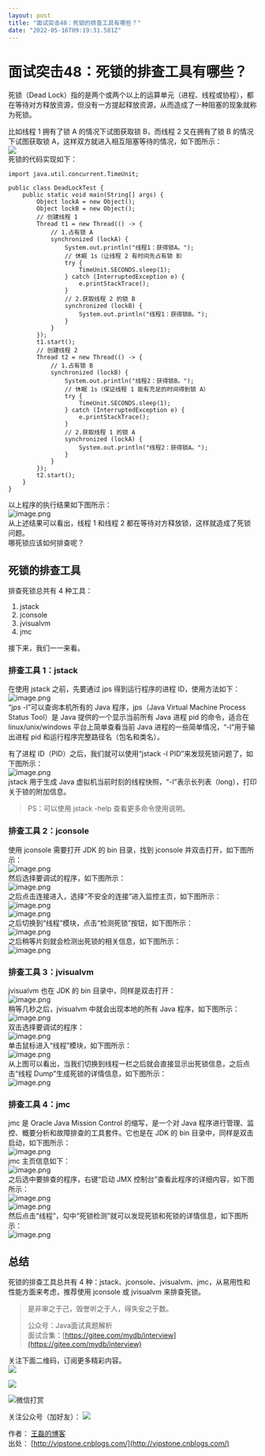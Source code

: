 ```yaml
---
layout: post
title: "面试突击48：死锁的排查工具有哪些？"
date: "2022-05-16T09:19:31.581Z"
---
```

面试突击48：死锁的排查工具有哪些？
==================

死锁（Dead Lock）指的是两个或两个以上的运算单元（进程、线程或协程），都在等待对方释放资源，但没有一方提起释放资源，从而造成了一种阻塞的现象就称为死锁。

比如线程 1 拥有了锁 A 的情况下试图获取锁 B，而线程 2 又在拥有了锁 B 的情况下试图获取锁 A，这样双方就进入相互阻塞等待的情况，如下图所示：  
![](https://cdn.nlark.com/yuque/0/2021/png/92791/1628849381323-8eaac55e-5fe7-4149-996f-c62bede2299e.png#crop=0&crop=0&crop=1&crop=1&from=url&id=PrsF4&margin=%5Bobject%20Object%5D&originHeight=606&originWidth=938&originalType=binary&ratio=1&rotation=0&showTitle=false&status=done&style=none&title=)  
死锁的代码实现如下：

    import java.util.concurrent.TimeUnit;
    
    public class DeadLockTest {
        public static void main(String[] args) {
            Object lockA = new Object();
            Object lockB = new Object();
            // 创建线程 1
            Thread t1 = new Thread(() -> {
                // 1.占有锁 A
                synchronized (lockA) {
                    System.out.println("线程1：获得锁A。");
                    // 休眠 1s（让线程 2 有时间先占有锁 B）
                    try {
                        TimeUnit.SECONDS.sleep(1);
                    } catch (InterruptedException e) {
                        e.printStackTrace();
                    }
                    // 2.获取线程 2 的锁 B
                    synchronized (lockB) {
                        System.out.println("线程1：获得锁B。");
                    }
                }
            });
            t1.start();
            // 创建线程 2
            Thread t2 = new Thread(() -> {
                // 1.占有锁 B
                synchronized (lockB) {
                    System.out.println("线程2：获得锁B。");
                    // 休眠 1s（保证线程 1 能有充足的时间得到锁 A）
                    try {
                        TimeUnit.SECONDS.sleep(1);
                    } catch (InterruptedException e) {
                        e.printStackTrace();
                    }
                    // 2.获取线程 1 的锁 A
                    synchronized (lockA) {
                        System.out.println("线程2：获得锁A。");
                    }
                }
            });
            t2.start();
        }
    }
    

以上程序的执行结果如下图所示：  
![image.png](https://cdn.nlark.com/yuque/0/2022/png/92791/1648811591003-f2eb57f9-1de9-474d-a46a-a3d6e4610e5f.png#clientId=u4ff847c3-1aa9-4&crop=0&crop=0&crop=1&crop=1&from=paste&height=237&id=uf08a358f&margin=%5Bobject%20Object%5D&name=image.png&originHeight=473&originWidth=1748&originalType=binary&ratio=1&rotation=0&showTitle=false&size=54645&status=done&style=none&taskId=u9dfeefe6-63d7-43cb-bfc1-92701790cd0&title=&width=874)  
从上述结果可以看出，线程 1 和线程 2 都在等待对方释放锁，这样就造成了死锁问题。  
哪死锁应该如何排查呢？

死锁的排查工具
-------

排查死锁总共有 4 种工具：

1.  jstack
2.  jconsole
3.  jvisualvm
4.  jmc

接下来，我们一一来看。

### 排查工具 1：jstack

在使用 jstack 之前，先要通过 jps 得到运行程序的进程 ID，使用方法如下：  
![image.png](https://cdn.nlark.com/yuque/0/2021/png/92791/1628843660913-45710ce2-f3d4-4fbb-bd94-1f50ef913db7.png#crop=0&crop=0&crop=1&crop=1&height=655&id=AdPo0&margin=%5Bobject%20Object%5D&name=image.png&originHeight=1310&originWidth=2114&originalType=binary&ratio=1&rotation=0&showTitle=false&size=133907&status=done&style=none&title=&width=1057)  
“jps -l”可以查询本机所有的 Java 程序，jps（Java Virtual Machine Process Status Tool）是 Java 提供的一个显示当前所有 Java 进程 pid 的命令，适合在 linux/unix/windows 平台上简单查看当前 Java 进程的一些简单情况，“-l”用于输出进程 pid 和运行程序完整路径名（包名和类名）。

有了进程 ID（PID）之后，我们就可以使用“jstack -l PID”来发现死锁问题了，如下图所示：  
![image.png](https://cdn.nlark.com/yuque/0/2021/png/92791/1628844048264-a883b6aa-f875-473d-8a0a-93061bd6e7d4.png#crop=0&crop=0&crop=1&crop=1&height=584&id=l6bnl&margin=%5Bobject%20Object%5D&name=image.png&originHeight=1168&originWidth=1508&originalType=binary&ratio=1&rotation=0&showTitle=false&size=219812&status=done&style=none&title=&width=754)  
jstack 用于生成 Java 虚拟机当前时刻的线程快照，“-l”表示长列表（long），打印关于锁的附加信息。

> PS：可以使用 jstack -help 查看更多命令使用说明。

### 排查工具 2：jconsole

使用 jconsole 需要打开 JDK 的 bin 目录，找到 jconsole 并双击打开，如下图所示：  
![image.png](https://cdn.nlark.com/yuque/0/2021/png/92791/1628847038563-b477ea7f-f767-49b1-a0c6-c45261b760a5.png#crop=0&crop=0&crop=1&crop=1&height=652&id=PxdAH&margin=%5Bobject%20Object%5D&name=image.png&originHeight=1304&originWidth=1876&originalType=binary&ratio=1&rotation=0&showTitle=false&size=785947&status=done&style=none&title=&width=938)  
然后选择要调试的程序，如下图所示：  
![image.png](https://cdn.nlark.com/yuque/0/2021/png/92791/1628847102668-3a2c68fb-ee1f-4903-bc21-9e2c339df6bf.png#crop=0&crop=0&crop=1&crop=1&height=750&id=F0i6Q&margin=%5Bobject%20Object%5D&name=image.png&originHeight=1500&originWidth=1800&originalType=binary&ratio=1&rotation=0&showTitle=false&size=182870&status=done&style=none&title=&width=900)  
之后点击连接进入，选择“不安全的连接”进入监控主页，如下图所示：  
![image.png](https://cdn.nlark.com/yuque/0/2021/png/92791/1628847132890-8f9d775a-7665-4dd1-8fe8-548cca95f181.png#crop=0&crop=0&crop=1&crop=1&height=750&id=Corot&margin=%5Bobject%20Object%5D&name=image.png&originHeight=1500&originWidth=1800&originalType=binary&ratio=1&rotation=0&showTitle=false&size=175653&status=done&style=none&title=&width=900)  
![image.png](https://cdn.nlark.com/yuque/0/2021/png/92791/1628847171672-60281603-810e-40ba-8ba4-cafd8efcedcb.png#crop=0&crop=0&crop=1&crop=1&height=750&id=MSOtS&margin=%5Bobject%20Object%5D&name=image.png&originHeight=1500&originWidth=1800&originalType=binary&ratio=1&rotation=0&showTitle=false&size=231491&status=done&style=none&title=&width=900)  
之后切换到“线程”模块，点击“检测死锁”按钮，如下图所示：  
![image.png](https://cdn.nlark.com/yuque/0/2021/png/92791/1628847221425-41392da9-0e74-4a2f-9543-15158a01531d.png#crop=0&crop=0&crop=1&crop=1&height=750&id=LSnsD&margin=%5Bobject%20Object%5D&name=image.png&originHeight=1500&originWidth=1800&originalType=binary&ratio=1&rotation=0&showTitle=false&size=218124&status=done&style=none&title=&width=900)  
之后稍等片刻就会检测出死锁的相关信息，如下图所示：  
![image.png](https://cdn.nlark.com/yuque/0/2021/png/92791/1628847277697-2e044f1b-aa67-4964-b0b3-ba78e9ceaf4f.png#crop=0&crop=0&crop=1&crop=1&height=750&id=hhbpF&margin=%5Bobject%20Object%5D&name=image.png&originHeight=1500&originWidth=1800&originalType=binary&ratio=1&rotation=0&showTitle=false&size=220227&status=done&style=none&title=&width=900)

### 排查工具 3：jvisualvm

jvisualvm 也在 JDK 的 bin 目录中，同样是双击打开：  
![image.png](https://cdn.nlark.com/yuque/0/2021/png/92791/1628847446895-815326cc-e32b-4c1d-98f6-21f4796e88fc.png#crop=0&crop=0&crop=1&crop=1&height=652&id=ttddY&margin=%5Bobject%20Object%5D&name=image.png&originHeight=1304&originWidth=1876&originalType=binary&ratio=1&rotation=0&showTitle=false&size=782800&status=done&style=none&title=&width=938)  
稍等几秒之后，jvisualvm 中就会出现本地的所有 Java 程序，如下图所示：  
![image.png](https://cdn.nlark.com/yuque/0/2021/png/92791/1628847517010-55bcc8a0-a48f-44d5-b2f9-a2c840eb9dd8.png#crop=0&crop=0&crop=1&crop=1&height=722&id=q739w&margin=%5Bobject%20Object%5D&name=image.png&originHeight=1444&originWidth=2336&originalType=binary&ratio=1&rotation=0&showTitle=false&size=206755&status=done&style=none&title=&width=1168)  
双击选择要调试的程序：  
![image.png](https://cdn.nlark.com/yuque/0/2021/png/92791/1628847546969-e0101acf-239c-4872-9975-593a71da3a5a.png#crop=0&crop=0&crop=1&crop=1&height=722&id=PLHLy&margin=%5Bobject%20Object%5D&name=image.png&originHeight=1444&originWidth=2336&originalType=binary&ratio=1&rotation=0&showTitle=false&size=287279&status=done&style=none&title=&width=1168)  
单击鼠标进入“线程”模块，如下图所示：  
![image.png](https://cdn.nlark.com/yuque/0/2021/png/92791/1628847570338-ff852f4f-cdfa-49fe-b377-368eca81e21b.png#crop=0&crop=0&crop=1&crop=1&height=722&id=ktRuX&margin=%5Bobject%20Object%5D&name=image.png&originHeight=1444&originWidth=2336&originalType=binary&ratio=1&rotation=0&showTitle=false&size=352769&status=done&style=none&title=&width=1168)  
从上图可以看出，当我们切换到线程一栏之后就会直接显示出死锁信息，之后点击“线程 Dump”生成死锁的详情信息，如下图所示：  
![image.png](https://cdn.nlark.com/yuque/0/2021/png/92791/1628847633738-3e79ec8f-a956-48d9-9b66-d19384f19f13.png#crop=0&crop=0&crop=1&crop=1&height=722&id=YPkrz&margin=%5Bobject%20Object%5D&name=image.png&originHeight=1444&originWidth=2336&originalType=binary&ratio=1&rotation=0&showTitle=false&size=334818&status=done&style=none&title=&width=1168)

### 排查工具 4：jmc

jmc 是 Oracle Java Mission Control 的缩写，是一个对 Java 程序进行管理、监控、概要分析和故障排查的工具套件。它也是在 JDK 的 bin 目录中，同样是双击启动，如下图所示：  
![image.png](https://cdn.nlark.com/yuque/0/2021/png/92791/1628847733570-fb5b0fca-7300-4f90-b0b3-9bbf69e5ca0b.png#crop=0&crop=0&crop=1&crop=1&height=652&id=Cn4DM&margin=%5Bobject%20Object%5D&name=image.png&originHeight=1304&originWidth=1876&originalType=binary&ratio=1&rotation=0&showTitle=false&size=757873&status=done&style=none&title=&width=938)  
jmc 主页信息如下：  
![image.png](https://cdn.nlark.com/yuque/0/2021/png/92791/1629643856102-5d167b18-d6fd-44cf-bec2-b917d8929ac7.png#crop=0&crop=0&crop=1&crop=1&height=420&id=eKO1F&margin=%5Bobject%20Object%5D&name=image.png&originHeight=840&originWidth=1380&originalType=binary&ratio=1&rotation=0&showTitle=false&size=59584&status=done&style=none&title=&width=690)  
之后选中要排查的程序，右键“启动 JMX 控制台”查看此程序的详细内容，如下图所示：  
![image.png](https://cdn.nlark.com/yuque/0/2021/png/92791/1629643922171-e6daaf05-2120-40b0-90dd-6655cc3129c6.png#crop=0&crop=0&crop=1&crop=1&height=230&id=KQROq&margin=%5Bobject%20Object%5D&name=image.png&originHeight=460&originWidth=706&originalType=binary&ratio=1&rotation=0&showTitle=false&size=37062&status=done&style=none&title=&width=353)  
![image.png](https://cdn.nlark.com/yuque/0/2021/png/92791/1629643965831-5132b505-e11b-4b63-98c6-78bde25ae24b.png#crop=0&crop=0&crop=1&crop=1&height=420&id=WfhGH&margin=%5Bobject%20Object%5D&name=image.png&originHeight=840&originWidth=1380&originalType=binary&ratio=1&rotation=0&showTitle=false&size=164194&status=done&style=none&title=&width=690)  
然后点击“线程”，勾中“死锁检测”就可以发现死锁和死锁的详情信息，如下图所示：  
![image.png](https://cdn.nlark.com/yuque/0/2021/png/92791/1629644010051-d34273cb-052e-468c-b58b-d850f140bb68.png#crop=0&crop=0&crop=1&crop=1&height=420&id=zWLfU&margin=%5Bobject%20Object%5D&name=image.png&originHeight=840&originWidth=1380&originalType=binary&ratio=1&rotation=0&showTitle=false&size=140874&status=done&style=none&title=&width=690)

总结
--

死锁的排查工具总共有 4 种：jstack、jconsole、jvisualvm、jmc，从易用性和性能方面来考虑，推荐使用 jconsole 或 jvisualvm 来排查死锁。

> 是非审之于己，毁誉听之于人，得失安之于数。
> 
> 公众号：Java面试真题解析  
> 面试合集：[https://gitee.com/mydb/interview](https://gitee.com/mydb/interview)

关注下面二维码，订阅更多精彩内容。  
![](https://images.cnblogs.com/cnblogs_com/vipstone/848916/o_211225130402_gognzhonghao.jpg)

![](http://icdn.apigo.cn/gitchat/rabbitmq.png?imageView2/0/w/500/h/400)

![微信打赏](http://icdn.apigo.cn/myinfo/wchat-pay.png "微信打赏")  

关注公众号（加好友）： ![](http://icdn.apigo.cn/gongzhonghao2.png?imageView2/0/w/120/h/120)

  
作者： [王磊的博客](http://vipstone.cnblogs.com/)  
出处： [http://vipstone.cnblogs.com/](http://vipstone.cnblogs.com/)
